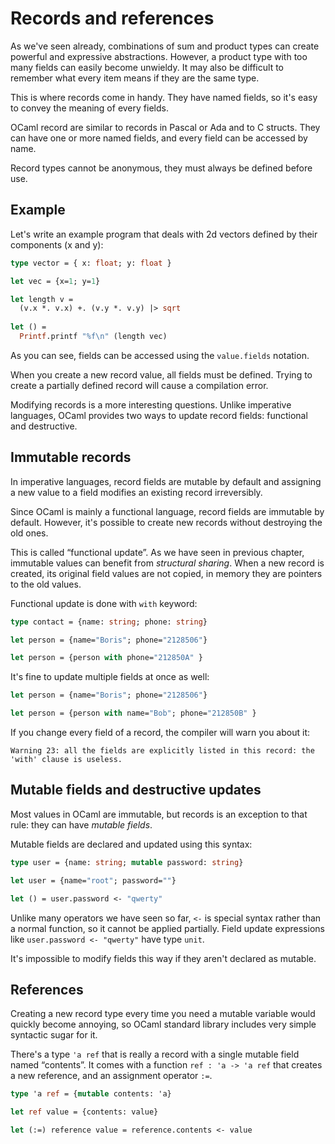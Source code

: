 # Records and references

As we've seen already, combinations of sum and product types can create powerful and expressive abstractions.
However, a product type with too many fields can easily become unwieldy. It may also be difficult to remember what every item means if they are the same type.

This is where records come in handy. They have named fields, so it's easy to convey the meaning of every fields.

OCaml record are similar to records in Pascal or Ada and to C structs. They can have one or more named fields, and every field can be accessed by name.

Record types cannot be anonymous, they must always be defined before use.


## Example

Let's write an example program that deals with 2d vectors defined by their components (x and y):


```ocaml
type vector = { x: float; y: float }

let vec = {x=1; y=1}

let length v =
  (v.x *. v.x) +. (v.y *. v.y) |> sqrt
  
let () =
  Printf.printf "%f\n" (length vec)
```

As you can see, fields can be accessed using the `value.fields` notation.

When you create a new record value, all fields must be defined. Trying to create a partially defined record will cause a compilation error.

Modifying records is a more interesting questions. Unlike imperative languages, OCaml provides two ways to update record fields: functional and destructive.

## Immutable records

In imperative languages, record fields are mutable by default and assigning a new value to a field modifies an existing record irreversibly.

Since OCaml is mainly a functional language, record fields are immutable by default. However, it's possible to create new records without destroying the old ones.

This is called &ldquo;functional update&rdquo;. As we have seen in previous chapter, immutable values can benefit from _structural sharing_. When a new record is created, its original field values are not copied, in memory they are pointers to the old values.

Functional update is done with `with` keyword:

```ocaml
type contact = {name: string; phone: string}

let person = {name="Boris"; phone="2128506"}

let person = {person with phone="212850A" }
``` 

It's fine to update multiple fields at once as well:

```ocaml
let person = {name="Boris"; phone="2128506"}

let person = {person with name="Bob"; phone="212850B" }
```

If you change every field of a record, the compiler will warn you about it:

```
Warning 23: all the fields are explicitly listed in this record: the 'with' clause is useless. 
```

## Mutable fields and destructive updates

Most values in OCaml are immutable, but records is an exception to that rule: they can have _mutable fields_.

Mutable fields are declared and updated using this syntax:

```ocaml
type user = {name: string; mutable password: string}

let user = {name="root"; password=""}

let () = user.password <- "qwerty"
```

Unlike many operators we have seen so far, `<-` is special syntax rather than a normal function, so it cannot be applied partially. Field update expressions like `user.password <- "qwerty"` have type `unit`. 

It's impossible to modify fields this way if they aren't declared as mutable.

## References

Creating a new record type every time you need a mutable variable would quickly become annoying, so OCaml standard library includes very simple syntactic sugar for it.

There's a type `'a ref` that is really a record with a single mutable field named &ldquo;contents&rdquo;. It comes with a function `ref : 'a -> 'a ref` that creates a new reference, and an assignment operator `:=`.

```ocaml
type 'a ref = {mutable contents: 'a}

let ref value = {contents: value}

let (:=) reference value = reference.contents <- value 
```
